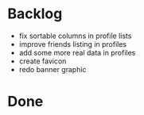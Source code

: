 # Backlog
- fix sortable columns in profile lists
- improve friends listing in profiles
- add some more real data in profiles
- create favicon
- redo banner graphic


# Done